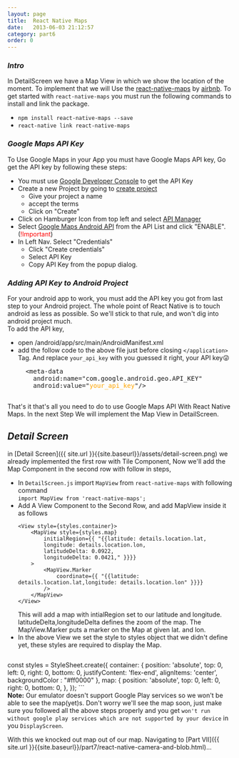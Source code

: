 ```yaml
---
layout: page
title:  React Native Maps
date:   2013-06-03 21:12:57
category: part6
order: 0
---
```


### _Intro_
In DetailScreen we have a Map View in which we show the location of the moment. To implement that we will Use the [react-native-maps](https://github.com/airbnb/react-native-maps) by [airbnb](https://www.airbnb.com/). To get started with `react-native-maps` you must run the following commands to install and link the package.
* `npm install react-native-maps --save`
* `react-native link react-native-maps`  

### _Google Maps API Key_
To Use Google Maps in your App you must have Google Maps API key, Go get the API key by following these steps:
* You must use [Google Developer Console](https://console.developers.google.com/) to get the API Key
* Create a new Project by going to [create project](https://console.developers.google.com/projectcreate)
	- Give your project a name
	- accept the terms 
	- Click on "Create"
* Click on Hamburger Icon from top left and select [API Manager](https://console.developers.google.com/apis)
* Select [Google Maps Android API](https://console.developers.google.com/apis/api/maps_android_backend/overview) from the API List and click "ENABLE".(<span style="color:red">!Important</span>)
* In Left Nav. Select "Credentials"
	- Click "Create credentials"
	- Select API Key
	- Copy API Key from the popup dialog.  

### _Adding API Key to Android Project_
For your android app to work, you must add the API key you got from last step to your Android project. The whole point of React Native is to touch android as less as possible. So we'll stick to that rule, and won't dig into android project much.  
To add the API key,  
* open /android/app/src/main/AndroidManifest.xml  
* add the follow code to the above file just before closing `</application>` Tag. And replace `your_api_key` with you guessed it right, your API key😜
	<pre>
	&lt;meta-data
      android:name="com.google.android.geo.API_KEY"
      android:value="<span style="color:orange">your_api_key</span>"/&gt;
	</pre>  
That's it that's all you need to do to use Google Maps API With React Native Maps. In the next Step We will implement the Map View in DetailScreen.

## _Detail Screen_
in [Detail Screen]({{ site.url }}{{site.baseurl}}/assets/detail-screen.png) we already implemented the first row with Tile Component, Now we'll add the Map Component in the second row with follow in steps,
* In `DetailScreen.js` import `MapView` from `react-native-maps` with following command  
	`import MapView from 'react-native-maps';`
* Add A View Component to the Second Row, and add MapView inside it as follows  
	```
	<View style={styles.container}>
		<MapView style={styles.map}
			initialRegion={{ "{{latitude: details.location.lat,
			longitude: details.location.lon,
			latitudeDelta: 0.0922,
			longitudeDelta: 0.0421," }}}}
		>
			<MapView.Marker 
				coordinate={{ "{{latitude: details.location.lat,longitude: details.location.lon" }}}}
			/>
		</MapView>
	</View>
	```
	This will add a map with intialRegion set to our latitude and longitude. latitudeDelta,longitudeDelta defines the zoom of the map. The MapView.Marker puts a marker on the Map at given lat. and lon.
* In the above View we set the style to styles object that we didn't define yet, these styles are required to display the Map.  
	```
const styles = StyleSheet.create({
  container: {
    position: 'absolute',
    top: 0,
    left: 0,
    right: 0,
    bottom: 0,
    justifyContent: 'flex-end',
    alignItems: 'center',
     backgroundColor : "#ff0000"
  },
  map: {
    position: 'absolute',
    top: 0,
    left: 0,
    right: 0,
    bottom: 0,
  },
});
	```  
__Note:__ Our emulator doesn't support Google Play services so we won't be able to see the map(yet)s. Don't worry we'll see the map soon, just make sure you followed all the above steps properly and you get `won't run without google play services which are not supported by your device` in you `DisplayScreen`.

With this we knocked out map out of our map. Navigating to [Part VII]({{ site.url }}{{site.baseurl}}/part7/react-native-camera-and-blob.html)...
